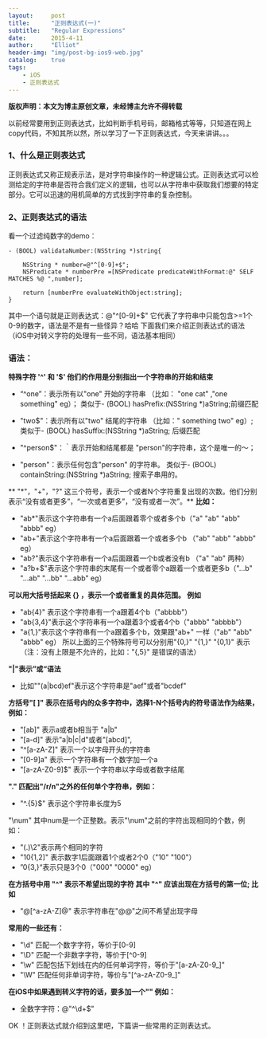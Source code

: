 ```yaml
---
layout:     post
title:      "正则表达式(一)"
subtitle:   "Regular Expressions"
date:       2015-4-11
author:     "Elliot"
header-img: "img/post-bg-ios9-web.jpg"
catalog:    true
tags:
    - iOS
    - 正则表达式
---
```


**版权声明：本文为博主原创文章，未经博主允许不得转载**

以前经常要用到正则表达式，比如判断手机号码，邮箱格式等等，只知道在网上copy代码，不知其所以然，所以学习了一下正则表达式，今天来讲讲。。。

### 1、什么是正则表达式
正则表达式又称正规表示法，是对字符串操作的一种逻辑公式。正则表达式可以检测给定的字符串是否符合我们定义的逻辑，也可以从字符串中获取我们想要的特定部分。它可以迅速的用机简单的方式找到字符串的复杂控制。

### 2、正则表达式的语法
看一个过滤纯数字的demo：

```objective_c
- (BOOL) validataNumber:(NSString *)string{

    NSString * number=@"^[0-9]+$";
    NSPredicate * numberPre =[NSPredicate predicateWithFormat:@" SELF MATCHES %@ ",number];

    return [numberPre evaluateWithObject:string];
}
```

其中一个语句就是正则表达式：@"^[0-9]+$"
它代表了字符串中只能包含>=1个0-9的数字，语法是不是有一些怪异？哈哈
下面我们来介绍正则表达式的语法（iOS中对转义字符的处理有一些不同，语法基本相同）

### 语法：

**特殊字符 '^' 和 '$' 他们的作用是分别指出一个字符串的开始和结束**
- “^one”：表示所有以"one" 开始的字符串 （比如： "one cat" ,"one something"   eg）；
类似于- (BOOL) hasPrefix:(NSString *)aString;前缀匹配

- "two$"：表示所有以"two" 结尾的字符串  （比如：" something two" eg）;
类似于- (BOOL) hasSuffix:(NSString *)aString; 后缀匹配

- "^person$"：｀表示开始和结尾都是 "person"的字符串，这个是唯一的～；
- "person"：表示任何包含"person" 的字符串。
类似于- (BOOL) containString:(NSString *)aString; 搜索子串用的。

** "*"，"+"，"?" 这三个符号，表示一个或者N个字符重复出现的次数。他们分别表示“没有或者更多”，“一次或者更多”，“没有或者一次”。**
**比如：**
- "ab*"表示这个字符串有一个a后面跟着零个或者多个b（"a" "ab" "abb" "abbb"  eg）
- "ab+"表示这个字符串有一个a后面跟着一个或者多个b （"ab" "abb" "abbb"  eg）
- "ab?"表示这个字符串有一个a后面跟着一个b或者没有b  （"a" "ab" 两种）
- "a?b+$"表示这个字符串的末尾有一个或者零个a跟着一个或者更多b（"...b" "...ab" "...bb" "...abb"  eg）

**可以用大括号括起来 {} ，表示一个或者重复的具体范围。**
**例如**
- "ab{4}" 表示这个字符串有一个a跟着4个b（"abbbb"）
- "ab{3,4}"表示这个字符串有一个a跟着3个或者4个b（"abbb" "abbbb"）
- "a{1,}"表示这个字符串有一个a跟着多个b，效果跟"ab+" 一样（"ab" "abb" "abbb"  eg）
所以上面的三个特殊符号可以分别用"{0,}"  "{1,}"  "{0,1}" 表示 （注：没有上限是不允许的，比如："{,5}" 是错误的语法）

**"|"表示”或“语法**
- 比如""(a|bcd)ef"表示这个字符串是"aef"或者"bcdef"

**方括号"[ ]" 表示在括号内的众多字符中，选择1-N个括号内的符号语法作为结果，例如：**
- "[ab]"  表示a或者b相当于 "a|b"
- "[a-d]" 表示”a|b|c|d"或者"[abcd]",
- "^[a-zA-Z]" 表示一个以字母开头的字符串
- "[0-9]a" 表示一个字符串有一个数字加一个a
- "[a-zA-Z0-9]$" 表示一个字符串以字母或者数字结尾

**"." 匹配出"/r/n"之外的任何单个字符串，例如：**
- "^.{5}$" 表示这个字符串长度为5

"\num" 其中num是一个正整数。表示"\num"之前的字符出现相同的个数，例如：
- "(.)\2"表示两个相同的字符
- "10\{1,2\]" 表示数字1后面跟着1个或者2个0（"10"  "100"）
- ”0{3,\}“表示只是3个0（"000"  "0000"  eg）

**在方括号中用 "^" 表示不希望出现的字符 其中 "^" 应该出现在方括号的第一位; 比如**
- "@[^a-zA-Z]@" 表示字符串在"@@"之间不希望出现字母

**常用的一些还有：**
- "\d"  匹配一个数字字符，等价于[0-9]
- "\D"  匹配一个非数字字符，等价于[^0-9]
- "\w"  匹配包括下划线在内的任何单词字符，等价于"[a-zA-Z0-9_]"
- "\W" 匹配任何非单词字符，等价与"[^a-zA-Z0-9_]"

**在iOS中如果遇到转义字符的话，要多加一个"\" 例如：**
- 全数字字符：@"^\\d+$"


OK ！正则表达式就介绍到这里吧，下篇讲一些常用的正则表达式。
